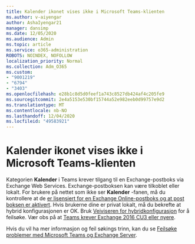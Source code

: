 ```yaml
---
title: Kalender ikonet vises ikke i Microsoft Teams-klienten
ms.author: v-aiyengar
author: AshaIyengar21
manager: dansimp
ms.date: 12/05/2020
ms.audience: Admin
ms.topic: article
ms.service: o365-administration
ROBOTS: NOINDEX, NOFOLLOW
localization_priority: Normal
ms.collection: Adm_O365
ms.custom:
- "9001219"
- "6794"
- "3403"
ms.openlocfilehash: e28b1c8d5d0feef1a743c8527db424af4c205fe9
ms.sourcegitcommit: 2e4a5153e530bf15744a52e982eeb0d99757e9d2
ms.translationtype: MT
ms.contentlocale: nb-NO
ms.lasthandoff: 12/04/2020
ms.locfileid: "49583921"
---
```

# <a name="calendar-icon-isnt-showing-in-microsoft-teams-client"></a>Kalender ikonet vises ikke i Microsoft Teams-klienten

Kategorien **Kalender** i Teams krever tilgang til en Exchange-postboks via Exchange Web Services. Exchange-postboksen kan være tilkoblet eller lokalt. For brukere på nettet som ikke ser **Kalender** -fanen, må du kontrollere at de [er lisensiert for en Exchange Online-postboks og at post boksen er aktivert](https://docs.microsoft.com/exchange/recipients-in-exchange-online/create-user-mailboxes). Hvis brukerne dine er privat lokalt, må du bekrefte at hybrid konfigurasjonen er OK. Bruk [Veiviseren for hybridkonfigurasjon](https://docs.microsoft.com/exchange/hybrid-deployment/hybrid-agent) for å feilsøke. Vær obs på at [Teams krever Exchange 2016 CU3 eller nyere](https://docs.microsoft.com/microsoftteams/exchange-teams-interact).

Hvis du vil ha mer informasjon og feil søkings trinn, kan du se [Feilsøke problemer med Microsoft Teams og Exchange Server](https://docs.microsoft.com/microsoftteams/troubleshoot/known-issues/teams-exchange-interaction-issue).
